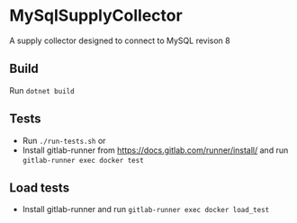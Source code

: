 # MySqlSupplyCollector
A supply collector designed to connect to MySQL
revison 8

## Build
Run `dotnet build`

## Tests
* Run `./run-tests.sh` or
* Install gitlab-runner from https://docs.gitlab.com/runner/install/ and run `gitlab-runner exec docker test`

## Load tests
* Install gitlab-runner and run `gitlab-runner exec docker load_test`
